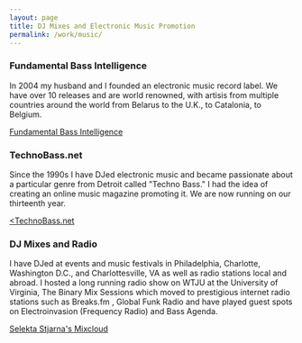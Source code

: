 ```yaml
---
layout: page
title: DJ Mixes and Electronic Music Promotion
permalink: /work/music/
---
```


<h3>Fundamental Bass Intelligence</h3>

In 2004 my husband and I founded an electronic music record label. We have over 10 releases and are world renowned, with artisis from multiple countries around the world from Belarus to the U.K., to Catalonia, to Belgium.

<a href="http://fundamentalbassintelligence.com/">Fundamental Bass Intelligence</a>

<h3>TechnoBass.net</h3>

Since the 1990s I have DJed electronic music and became passionate about a particular genre from Detroit called "Techno Bass." I had the idea of creating an online music magazine promoting it. We are now running on our thirteenth year.

<a href="http://www.technobass.net"><TechnoBass.net</a>

<h3>DJ Mixes and Radio</h3>

I have DJed at events and music festivals in Philadelphia, Charlotte, Washington D.C., and Charlottesville, VA as well as radio stations local and abroad. I hosted a long running radio show on WTJU at the University of Virginia, The Binary Mix Sessions  which moved to prestigious internet radio stations such as Breaks.fm , Global Funk Radio and have played guest spots on Electroinvasion (Frequency Radio) and Bass Agenda.

<a href="https://www.mixcloud.com/selektastjarna/">Selekta Stjarna's Mixcloud</a>